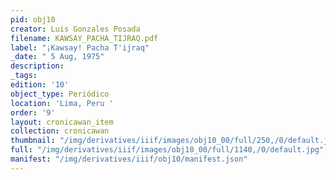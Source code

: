 ```yaml
---
pid: obj10
creator: Luis Gonzales Posada
filename: KAWSAY_PACHA_TIJRAQ.pdf
label: "¡Kawsay! Pacha T'ijraq"
_date: " 5 Aug, 1975"
description:
_tags:
edition: '10'
object_type: Periódico
location: 'Lima, Peru '
order: '9'
layout: cronicawan_item
collection: cronicawan
thumbnail: "/img/derivatives/iiif/images/obj10_00/full/250,/0/default.jpg"
full: "/img/derivatives/iiif/images/obj10_00/full/1140,/0/default.jpg"
manifest: "/img/derivatives/iiif/obj10/manifest.json"
---
```

